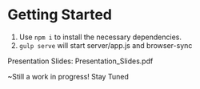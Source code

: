 # Getting Started

1. Use `npm i` to install the necessary dependencies.
2. `gulp serve` will start server/app.js and browser-sync 

Presentation Slides: Presentation_Slides.pdf


~Still a work in progress! Stay Tuned
